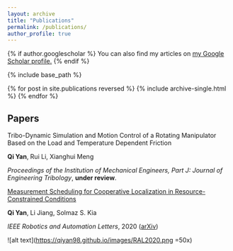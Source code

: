```yaml
---
layout: archive
title: "Publications"
permalink: /publications/
author_profile: true
---
```


{% if author.googlescholar %}
  You can also find my articles on <u><a href="{{author.googlescholar}}">my Google Scholar profile</a>.</u>
{% endif %}

{% include base_path %}

{% for post in site.publications reversed %}
  {% include archive-single.html %}
{% endfor %}

## Papers

Tribo-Dynamic Simulation and Motion Control of a Rotating Manipulator Based on the Load and Temperature Dependent Friction

**Qi Yan**, Rui Li, Xianghui Meng

*Proceedings of the Institution of Mechanical Engineers, Part J: Journal of Engineering Tribology*, **under review**.



[Measurement Scheduling for Cooperative Localization in Resource-Constrained Conditions](https://ieeexplore.ieee.org/abstract/document/8972554)

**Qi Yan**, Li Jiang, Solmaz S. Kia

*IEEE Robotics and Automation Letters*, 2020 ([arXiv](https://arxiv.org/abs/1912.04709))

![alt text](https://qiyan98.github.io/images/RAL2020.png =50x)